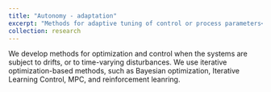 ```yaml
---
title: "Autonomy - adaptation"
excerpt: "Methods for adaptive tuning of control or process parameters<br/>"
collection: research
---
```


We develop methods for optimization and control when the systems are subject to drifts, or to time-varying disturbances. We use iterative optimization-based methods, such as Bayesian optimization, Iterative Learning Control, MPC, and reinforcement leanring.